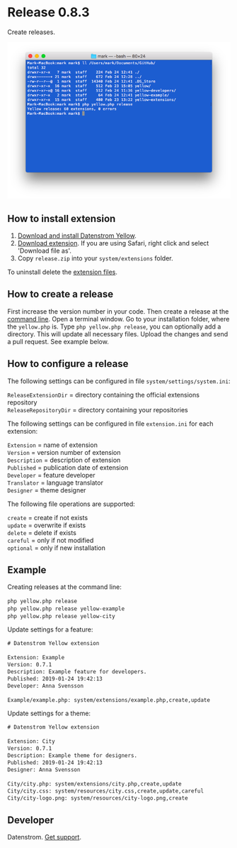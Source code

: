 Release 0.8.3
=============
Create releases.

<p align="center"><img src="release-screenshot.png?raw=true" alt="Screenshot"></p>

## How to install extension

1. [Download and install Datenstrom Yellow](https://github.com/datenstrom/yellow/).
2. [Download extension](https://github.com/datenstrom/yellow-extensions/raw/master/zip/release.zip). If you are using Safari, right click and select 'Download file as'.
3. Copy `release.zip` into your `system/extensions` folder.

To uninstall delete the [extension files](extension.ini).

## How to create a release

First increase the version number in your code. Then create a release at the [command line](https://github.com/datenstrom/yellow-extensions/tree/master/features/command). Open a terminal window. Go to your installation folder, where the `yellow.php` is. Type `php yellow.php release`, you can optionally add a directory. This will update all necessary files. Upload the changes and send a pull request. See example below.

## How to configure a release

The following settings can be configured in file `system/settings/system.ini`:

`ReleaseExtensionDir` = directory containing the official extensions repository  
`ReleaseRepositoryDir` = directory containing your repositories   

The following settings can be configured in file `extension.ini` for each extension:

`Extension` = name of extension  
`Version` = version number of extension  
`Description` = description of extension  
`Published` = publication date of extension  
`Developer` = feature developer  
`Translator` = language translator  
`Designer` = theme designer  

The following file operations are supported:

`create` = create if not exists  
`update` = overwrite if exists  
`delete` = delete if exists  
`careful` = only if not modified  
`optional` = only if new installation  

## Example

Creating releases at the command line:

`php yellow.php release`   
`php yellow.php release yellow-example`  
`php yellow.php release yellow-city`  

Update settings for a feature:

~~~
# Datenstrom Yellow extension

Extension: Example
Version: 0.7.1
Description: Example feature for developers.
Published: 2019-01-24 19:42:13
Developer: Anna Svensson

Example/example.php: system/extensions/example.php,create,update
~~~

Update settings for a theme:

~~~
# Datenstrom Yellow extension

Extension: City
Version: 0.7.1
Description: Example theme for designers.
Published: 2019-01-24 19:42:13
Designer: Anna Svensson

City/city.php: system/extensions/city.php,create,update
City/city.css: system/resources/city.css,create,update,careful
City/city-logo.png: system/resources/city-logo.png,create
~~~

## Developer

Datenstrom. [Get support](https://developers.datenstrom.se/help/support).
